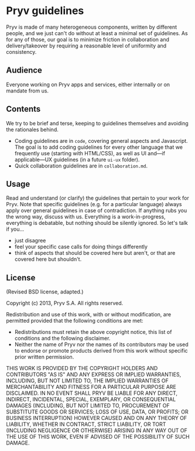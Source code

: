 # Pryv guidelines

Pryv is made of many heterogeneous components, written by different people, and we just can't do without at least a minimal set of guidelines. As for any of those, our goal is to minimize friction in collaboration and delivery/takeover by requiring a reasonable level of uniformity and consistency.


## Audience

Everyone working on Pryv apps and services, either internally or on mandate from us.


## Contents

We try to be brief and terse, keeping to guidelines themselves and avoiding the rationales behind.

- Coding guidelines are in `code`, covering general aspects and Javascript. The goal is to add coding guidelines for every other language that we frequently use (starting with HTML/CSS), as well as UI and—if applicable—UX guidelines (in a future `ui-ux` folder).
- Quick collaboration guidelines are in `collaboration.md`.


## Usage

Read and understand (or clarify) the guidelines that pertain to your work for Pryv. Note that specific guidelines (e.g. for a particular language) always apply over general guidelines in case of contradiction. If anything rubs you the wrong way, discuss with us. Everything is a work-in-progress, everything is debatable, but nothing should be silently ignored. So let's talk if you...

- just disagree
- feel your specific case calls for doing things differently
- think of aspects that should be covered here but aren't, or that are covered here but shouldn't.


## License

(Revised BSD license, adapted.)

Copyright (c) 2013, Pryv S.A. All rights reserved.

Redistribution and use of this work, with or without modification, are permitted provided that the following conditions are met:

* Redistributions must retain the above copyright notice, this list of conditions and the following disclaimer.
* Neither the name of Pryv nor the names of its contributors may be used to endorse or promote products derived from this work without specific prior written permission.

THIS WORK IS PROVIDED BY THE COPYRIGHT HOLDERS AND CONTRIBUTORS "AS IS" AND ANY EXPRESS OR IMPLIED WARRANTIES, INCLUDING, BUT NOT LIMITED TO, THE IMPLIED WARRANTIES OF MERCHANTABILITY AND FITNESS FOR A PARTICULAR PURPOSE ARE DISCLAIMED. IN NO EVENT SHALL PRYV BE LIABLE FOR ANY DIRECT, INDIRECT, INCIDENTAL, SPECIAL, EXEMPLARY, OR CONSEQUENTIAL DAMAGES (INCLUDING, BUT NOT LIMITED TO, PROCUREMENT OF SUBSTITUTE GOODS OR SERVICES; LOSS OF USE, DATA, OR PROFITS; OR BUSINESS INTERRUPTION) HOWEVER CAUSED AND ON ANY THEORY OF LIABILITY, WHETHER IN CONTRACT, STRICT LIABILITY, OR TORT (INCLUDING NEGLIGENCE OR OTHERWISE) ARISING IN ANY WAY OUT OF THE USE OF THIS WORK, EVEN IF ADVISED OF THE POSSIBILITY OF SUCH DAMAGE.
